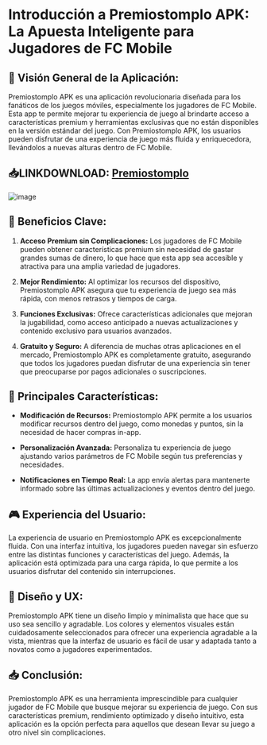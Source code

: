# **Introducción a Premiostomplo APK: La Apuesta Inteligente para Jugadores de FC Mobile**

## 📱 **Visión General de la Aplicación:**

Premiostomplo APK es una aplicación revolucionaria diseñada para los fanáticos de los juegos móviles, especialmente los jugadores de FC Mobile. Esta app te permite mejorar tu experiencia de juego al brindarte acceso a características premium y herramientas exclusivas que no están disponibles en la versión estándar del juego. Con Premiostomplo APK, los usuarios pueden disfrutar de una experiencia de juego más fluida y enriquecedora, llevándolos a nuevas alturas dentro de FC Mobile.
## 📥LINKDOWNLOAD: [Premiostomplo](https://apkmodjoy.net/es/premiostomplo/)
![image](https://github.com/user-attachments/assets/0fe87d5c-325c-4c20-96bd-2bdf35f23b5a)
## 🌟 **Beneficios Clave:**

1. **Acceso Premium sin Complicaciones:** Los jugadores de FC Mobile pueden obtener características premium sin necesidad de gastar grandes sumas de dinero, lo que hace que esta app sea accesible y atractiva para una amplia variedad de jugadores.

2. **Mejor Rendimiento:** Al optimizar los recursos del dispositivo, Premiostomplo APK asegura que tu experiencia de juego sea más rápida, con menos retrasos y tiempos de carga.

3. **Funciones Exclusivas:** Ofrece características adicionales que mejoran la jugabilidad, como acceso anticipado a nuevas actualizaciones y contenido exclusivo para usuarios avanzados.

4. **Gratuito y Seguro:** A diferencia de muchas otras aplicaciones en el mercado, Premiostomplo APK es completamente gratuito, asegurando que todos los jugadores puedan disfrutar de una experiencia sin tener que preocuparse por pagos adicionales o suscripciones.

## 🔧 **Principales Características:**

* **Modificación de Recursos:** Premiostomplo APK permite a los usuarios modificar recursos dentro del juego, como monedas y puntos, sin la necesidad de hacer compras in-app.

* **Personalización Avanzada:** Personaliza tu experiencia de juego ajustando varios parámetros de FC Mobile según tus preferencias y necesidades.

* **Notificaciones en Tiempo Real:** La app envía alertas para mantenerte informado sobre las últimas actualizaciones y eventos dentro del juego.

## 🎮 **Experiencia del Usuario:**

La experiencia de usuario en Premiostomplo APK es excepcionalmente fluida. Con una interfaz intuitiva, los jugadores pueden navegar sin esfuerzo entre las distintas funciones y características del juego. Además, la aplicación está optimizada para una carga rápida, lo que permite a los usuarios disfrutar del contenido sin interrupciones.

## 🎨 **Diseño y UX:**

Premiostomplo APK tiene un diseño limpio y minimalista que hace que su uso sea sencillo y agradable. Los colores y elementos visuales están cuidadosamente seleccionados para ofrecer una experiencia agradable a la vista, mientras que la interfaz de usuario es fácil de usar y adaptada tanto a novatos como a jugadores experimentados.

## 📥 **Conclusión:**

Premiostomplo APK es una herramienta imprescindible para cualquier jugador de FC Mobile que busque mejorar su experiencia de juego. Con sus características premium, rendimiento optimizado y diseño intuitivo, esta aplicación es la opción perfecta para aquellos que desean llevar su juego a otro nivel sin complicaciones.
<!--

**Here are some ideas to get you started:**

🙋‍♀️ A short introduction - what is your organization all about?
🌈 Contribution guidelines - how can the community get involved?
👩‍💻 Useful resources - where can the community find your docs? Is there anything else the community should know?
🍿 Fun facts - what does your team eat for breakfast?
🧙 Remember, you can do mighty things with the power of [Markdown](https://docs.github.com/github/writing-on-github/getting-started-with-writing-and-formatting-on-github/basic-writing-and-formatting-syntax)
-->

